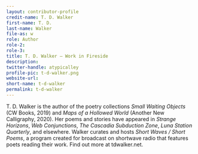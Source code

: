 ```yaml
---
layout: contributor-profile
credit-name: T. D. Walker
first-name: T. D.
last-name: Walker
file-as: w
role: Author
role-2:
role-3:
title: T. D. Walker — Work in Fireside
description:
twitter-handle: atypicalley
profile-pic: t-d-walker.png
website-url:
short-name: t-d-walker
permalink: t-d-walker
---
```

T. D. Walker is the author of the poetry collections _Small Waiting Objects_ (CW Books, 2019) and _Maps of a Hollowed World_ (Another New Calligraphy, 2020). Her poems and stories have appeared in _Strange Horizons_, _Web Conjunctions_, _The Cascadia Subduction Zone_, _Luna Station Quarterly_, and elsewhere. Walker curates and hosts _Short Waves / Short Poems_, a program created for broadcast on shortwave radio that features poets reading their work. Find out more at tdwalker.net.
